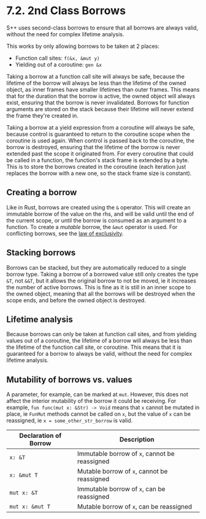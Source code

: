 # 7.2. 2nd Class Borrows

S++ uses second-class borrows to ensure that all borrows are always valid, without the need for complex lifetime
analysis.

This works by only allowing borrows to be taken at 2 places:

- Function call sites: `f(&x, &mut y)`
- Yielding out of a coroutine: `gen &x`

Taking a borrow at a function call site will always be safe, because the lifetime of the borrow will always be less than
the lifetime of the owned object, as inner frames have smaller lifetimes than outer frames. This means that for the
duration that the borrow is active, the owned object will always exist, ensuring that the borrow is never invalidated.
Borrows for function arguments are stored on the stack because their lifetime will never extend the frame they're
created in.

Taking a borrow at a yield expression from a coroutine will always be safe, because control is guaranteed to return to
the coroutine scope when the coroutine is used again. When control is passed back to the coroutine, the borrow is
destroyed, ensuring that the lifetime of the borrow is never extended past the scope it originated from. For every
coroutine that could be called in a function, the function's stack frame is extended by a byte. This is to store the
borrows created in the coroutine (each iteration just replaces the borrow with a new one, so the stack frame size is
constant).

## Creating a borrow

Like in Rust, borrows are created using the `&` operator. This will create an immutable borrow of the value on the rhs,
and will be valid until the end of the current scope, or until the borrow is consumed as an argument to a function.
To create a _mutable_ borrow, the `&mut` operator is used. For conflicting borrows, see
the [law of exclusivity](7-3-The-Law-of-Exclusivity.md).

## Stacking borrows

Borrows can be stacked, but they are automatically reduced to a single borrow type. Taking a borrow of a borrowed value
still only creates the type `&T`, not `&&T`, but it allows the original borrow to not be moved, ie it increases the
number of active borrows. This is fine as it is still in an inner scope to the owned object, meaning that all the
borrows will be destroyed when the scope ends, and before the owned object is destroyed.

## Lifetime analysis

Because borrows can only be taken at function call sites, and from yielding values out of a coroutine, the lifetime
of a borrow will always be less than the lifetime of the function call site, or coroutine. This means that it is
guaranteed for a borrow to always be valid, without the need for complex lifetime analysis.

## Mutability of borrows vs. values

A parameter, for example, can be marked at `mut`. However, this does not affect the interior mutability of the
borrow it could be receiving. For example, `fun func(mut x: &Str) -> Void` means that `x` cannot be mutated in place,
ie `FunMut` methods cannot be called on `x`, but the value of `x` can be reassigned, ie `x = some_other_str_borrow` is
valid.

| Declaration of Borrow | Description                                   |
|-----------------------|-----------------------------------------------|
| `x: &T`               | Immutable borrow of `x`, cannot be reassigned |
| `x: &mut T`           | Mutable borrow of `x`, cannot be reassigned   |
| `mut x: &T`           | Immutable borrow of `x`, can be reassigned    |
| `mut x: &mut T`       | Mutable borrow of `x`, can be reassigned      |
